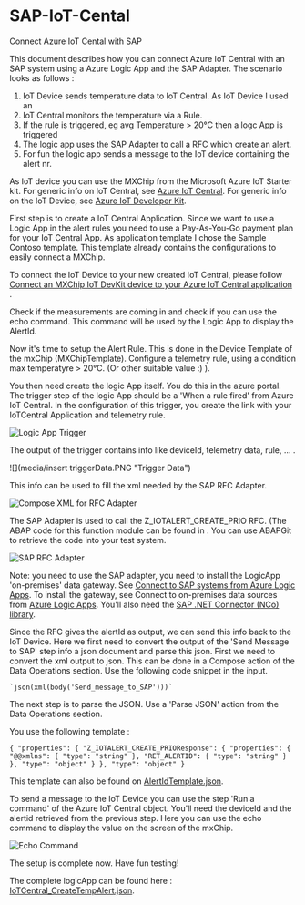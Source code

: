 # SAP-IoT-Cental
Connect Azure IoT Cental with SAP

This document describes how you can connect Azure IoT Central with an SAP system using a Azure Logic App and the SAP Adapter.
The scenario looks as follows :
1. IoT Device sends temperature data to IoT Central. As IoT Device I used an 
2. IoT Central monitors the temperature via a Rule.
3. If the rule is triggered, eg avg Temperature > 20°C then a logc App is triggered
4. The logic app uses the SAP Adapter to call a RFC which create an alert.
5. For fun the logic app sends a message to the IoT device containing the alert nr.

As IoT device you can use the MXChip from the Microsoft Azure IoT Starter kit. 
For generic info on IoT Central, see [Azure IoT Central](https://azure.microsoft.com/en-us/services/iot-central/).
For generic info on the IoT Device, see [Azure IoT Developer Kit](https://microsoft.github.io/azure-iot-developer-kit/).

First step is to create a IoT Central Application. Since we want to use a Logic App in the alert rules you need to use a Pay-As-You-Go payment plan for your IoT Central App. As application template I chose the Sample Contoso template. This template already contains the configurations to easily connect a MXChip.

To connect the IoT Device to your new created IoT Central, please follow [Connect an MXChip IoT DevKit device to your Azure IoT Central application](https://docs.microsoft.com/en-us/azure/iot-central/howto-connect-devkit) .

Check if the measurements are coming in and check if you can use the echo command. This command will be used by the Logic App to display the AlertId.

Now it's time to setup the Alert Rule. This is done in the Device Template of the mxChip (MXChipTemplate). Configure a telemetry rule, using a condition max temperatyre > 20°C. (Or other suitable value :) ).

You then need create the logic App itself. You do this in the azure portal. 
The trigger step of the logic App should be a 'When a rule fired' from Azure IoT Central. In the configuration of this trigger, you create the link with your IoTCentral Application and telemetry rule.

![](media/logicApp_fired.PNG "Logic App Trigger")

The output of the trigger contains info like deviceId, telemetry data, rule, ... .

![](media/insert triggerData.PNG "Trigger Data")

This info can be used to fill the xml needed by the SAP RFC Adapter. 

![](media/composeXml.PNG "Compose XML for RFC Adapter")

The SAP Adapter is used to call the Z_IOTALERT_CREATE_PRIO RFC. (The ABAP code for this function module can be found in  . You can use ABAPGit to retrieve the code into your test system.

![](media/RFCAdapter.PNG "SAP RFC Adapter")

Note: you need to use the SAP adapter, you need to install the LogicApp 'on-premises' data gateway. See [Connect to SAP systems from Azure Logic Apps](https://docs.microsoft.com/en-us/azure/logic-apps/logic-apps-using-sap-connector).
To install the gateway, see Connect to on-premises data sources from [Azure Logic Apps](https://docs.microsoft.com/en-us/azure/logic-apps/logic-apps-gateway-connection). You'll also need the [SAP .NET Connector (NCo) library](https://support.sap.com/en/product/connectors/msnet.html).

Since the RFC gives the alertId as output, we can send this info back to the IoT Device. Here we first need to convert the output of the 'Send Message to SAP' step info a json document and parse this json. 
First we need to convert the xml output to json. This can be done in a Compose action of the Data Operations section. Use the following code snippet in the input.

	`json(xml(body('Send_message_to_SAP')))`

The next step is to parse the JSON. Use a 'Parse JSON' action from the Data Operations section.

You use the following template :

`{
    "properties": {
        "Z_IOTALERT_CREATE_PRIOResponse": {
            "properties": {
                "@@xmlns": {
                    "type": "string"
                },
                "RET_ALERTID": {
                    "type": "string"
                }
            },
            "type": "object"
        }
    },
    "type": "object"
}`

This template can also be found on [AlertIdTemplate.json](https://github.com/bdelangh/SAP-IoT-Cental/blob/master/AlertIdTemplate.json).

To send a message to the IoT Device you can use the step 'Run a command' of the Azure IoT Central object.
You'll need the deviceId and the alertid retrieved from the previous step.
Here you can use the echo command to display the value on the screen of the mxChip.

![](media/echoCommand.PNG "Echo Command")

The setup is complete now. Have fun testing!

The complete logicApp can be found here : [IoTCentral_CreateTempAlert.json](https://github.com/bdelangh/SAP-IoT-Cental/blob/master/IoTCentral_CreateTempAlert.json).
